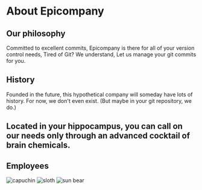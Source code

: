 # About Epicompany
## Our philosophy

Committed to excellent commits, Epicompany is there for all of your version control needs, Tired of Git? We understand, Let us manage your git commits for you.

## History

Founded in the future, this hypothetical company will someday have lots of history. For now, we don't even exist. (But maybe in your git repository, we do.)

## Located in your hippocampus, you can call on our needs only through an advanced cocktail of brain chemicals.

## Employees

![capuchin](http://i.dailymail.co.uk/i/pix/2012/09/09/article-2200535-14EDE3DF000005DC-849_634x425.jpg)
![sloth](http://i.imgur.com/7L9Gad1.jpg)
![sun bear](http://media3.washingtonpost.com/wp-srv/photo/gallery/100709/GAL-10Jul09-5104/media/PHO-10Jul09-237203.jpg)
